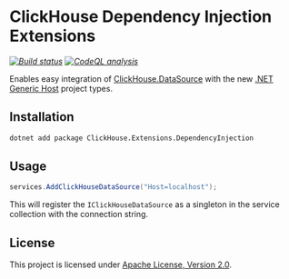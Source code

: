 ﻿# ClickHouse Dependency Injection Extensions

_[![Build status](https://github.com/smbecker/ClickHouse.DataSource/actions/workflows/ci.yaml/badge.svg?branch=main)](https://github.com/smbecker/ClickHouse.DataSource/actions/workflows/ci.yaml)_
_[![CodeQL analysis](https://github.com/smbecker/ClickHouse.DataSource/actions/workflows/codeql.yaml/badge.svg?branch=main)](https://github.com/smbecker/ClickHouse.DataSource/actions/workflows/codeql.yaml)_

Enables easy integration of [ClickHouse.DataSource](https://www.nuget.org/packages/ClickHouse.DataSource) with the new [.NET Generic Host](https://learn.microsoft.com/en-us/dotnet/core/extensions/generic-host?tabs=appbuilder) project types.

## Installation

```sh
dotnet add package ClickHouse.Extensions.DependencyInjection
```

## Usage

```c#
services.AddClickHouseDataSource("Host=localhost");
```

This will register the `IClickHouseDataSource` as a singleton in the service collection with the connection string.

## License

This project is licensed under [Apache License, Version 2.0](https://apache.org/licenses/LICENSE-2.0).
